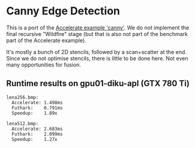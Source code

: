 Canny Edge Detection
==

This is a port of the [Accelerate example
'canny'](https://github.com/AccelerateHS/accelerate-examples/blob/master/examples/canny/).
We do not implement the final recursive "Wildfire" stage (but that is
also not part of the benchmark part of the Accelerate example).

It's mostly a bunch of 2D stencils, followed by a scan+scatter at the
end.  Since we do not optimise stencils, there is little to be done
here.  Not even many opportunities for fusion.

## Runtime results on gpu01-diku-apl (GTX 780 Ti)

    lena256.bmp:
      Accelerate: 1.498ms
      Futhark:    0.791ms
      Speedup:    1.89x

    lena512.bmp:
      Accelerate: 2.683ms
      Futhark:    2.099ms
      Speedup:    1.27x
